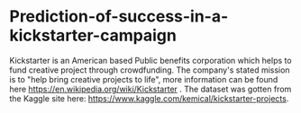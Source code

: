 # Prediction-of-success-in-a-kickstarter-campaign
Kickstarter is an American based Public benefits corporation which helps to fund creative project through crowdfunding. The company's stated mission is to "help bring creative projects to life", more information can be found here https://en.wikipedia.org/wiki/Kickstarter . The dataset was gotten from the Kaggle site here: https://www.kaggle.com/kemical/kickstarter-projects.
